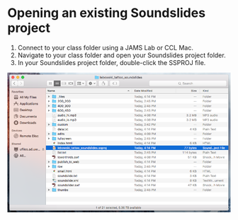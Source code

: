 # Opening an existing Soundslides project

1. Connect to your class folder using a JAMS Lab or CCL Mac.
2. Navigate to your class folder and open your Soundslides project folder.
3. In your Soundslides project folder, double-click the SSPROJ file.

![](/assets/soundslides-opening-an-existing-soundslides-project.png)
